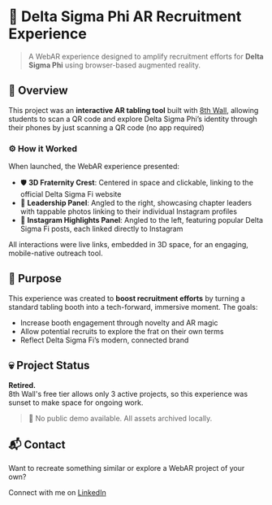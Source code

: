 # 🧿 Delta Sigma Phi AR Recruitment Experience

> A WebAR experience designed to amplify recruitment efforts for **Delta Sigma Phi** using browser-based augmented reality.

## 📌 Overview

This project was an **interactive AR tabling tool** built with [8th Wall](https://www.8thwall.com/), allowing students to scan a QR code and explore Delta Sigma Phi’s identity through their phones by just scanning a QR code (no app required)

### ⚙️ How it Worked

When launched, the WebAR experience presented:

- 🛡️ **3D Fraternity Crest**: Centered in space and clickable, linking to the official Delta Sigma Fi website  
- 👥 **Leadership Panel**: Angled to the right, showcasing chapter leaders with tappable photos linking to their individual Instagram profiles  
- 📱 **Instagram Highlights Panel**: Angled to the left, featuring popular Delta Sigma Fi posts, each linked directly to Instagram

All interactions were live links, embedded in 3D space, for an engaging, mobile-native outreach tool.

## 🎯 Purpose

This experience was created to **boost recruitment efforts** by turning a standard tabling booth into a tech-forward, immersive moment. The goals:

- Increase booth engagement through novelty and AR magic  
- Allow potential recruits to explore the frat on their own terms  
- Reflect Delta Sigma Fi’s modern, connected brand

## 💀 Project Status

**Retired.**  
8th Wall's free tier allows only 3 active projects, so this experience was sunset to make space for ongoing work.

> 🚫 No public demo available. All assets archived locally.

## 📬 Contact

Want to recreate something similar or explore a WebAR project of your own?

Connect with me on [LinkedIn](https://www.linkedin.com/in/derrick-gallegos/)
